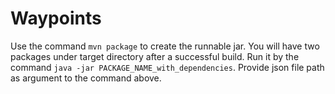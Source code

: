 Waypoints
=========

Use the command `mvn package` to create the runnable jar.
You will have two packages under target directory after a successful build.
Run it by the command `java -jar PACKAGE_NAME_with_dependencies`.
Provide json file path as argument to the command above.